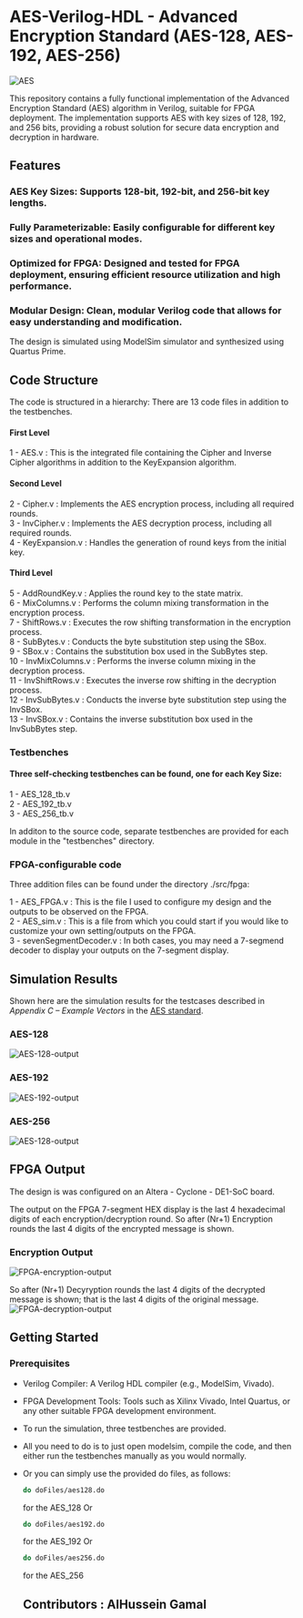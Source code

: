 # AES-Verilog-HDL - Advanced Encryption Standard (AES-128, AES-192, AES-256)

![AES](https://github.com/alhusseingamal/AES-Verilog-HDL/blob/main/screenshots/AES-logo.jpg)

This repository contains a fully functional implementation of the Advanced Encryption Standard (AES) algorithm in Verilog, suitable for FPGA deployment. The implementation supports AES with key sizes of 128, 192, and 256 bits, providing a robust solution for secure data encryption and decryption in hardware.

## Features
### AES Key Sizes: Supports 128-bit, 192-bit, and 256-bit key lengths.  
### Fully Parameterizable: Easily configurable for different key sizes and operational modes.  
### Optimized for FPGA: Designed and tested for FPGA deployment, ensuring efficient resource utilization and high performance.  
### Modular Design: Clean, modular Verilog code that allows for easy understanding and modification.  

The design is simulated using ModelSim simulator and synthesized using Quartus Prime.

## Code Structure

The code is structured in a hierarchy:
There are 13 code files in addition to the testbenches.
#### First Level
1 - AES.v              : This is the integrated file containing the Cipher and Inverse Cipher algorithms in addition to the KeyExpansion algorithm.
#### Second Level
2 - Cipher.v           : Implements the AES encryption process, including all required rounds.  
3 - InvCipher.v        : Implements the AES decryption process, including all required rounds.  
4 - KeyExpansion.v     : Handles the generation of round keys from the initial key.  
#### Third Level
5 - AddRoundKey.v      : Applies the round key to the state matrix.  
6 - MixColumns.v       : Performs the column mixing transformation in the encryption process.  
7 - ShiftRows.v        : Executes the row shifting transformation in the encryption process.  
8 - SubBytes.v         : Conducts the byte substitution step using the SBox.  
9 - SBox.v             : Contains the substitution box used in the SubBytes step.  
10 - InvMixColumns.v   : Performs the inverse column mixing in the decryption process.  
11 - InvShiftRows.v    : Executes the inverse row shifting in the decryption process.  
12 - InvSubBytes.v     : Conducts the inverse byte substitution step using the InvSBox.  
13 - InvSBox.v         : Contains the inverse substitution box used in the InvSubBytes step.  

### Testbenches

#### Three self-checking testbenches can be found, one for each Key Size:
1 - AES_128_tb.v  
2 - AES_192_tb.v  
3 - AES_256_tb.v  

In additon to the source code, separate testbenches are provided for each module in the "testbenches" directory.  

### FPGA-configurable code

Three addition files can be found under the directory ./src/fpga:  

1 - AES_FPGA.v              : This is the file I used to configure my design and the outputs to be observed on the FPGA.  
2 - AES_sim.v               : This is a file from which you could start if you would like to customize your own setting/outputs on the FPGA.  
3 - sevenSegmentDecoder.v   : In both cases, you may need a 7-segmend decoder to display your outputs on the 7-segment display.  

## Simulation Results

Shown here are the simulation results for the testcases described in *Appendix C – Example Vectors* in the [AES standard](https://github.com/alhusseingamal/AES-Verilog-HDL/blob/main/NIST.FIPS.197.pdf).  

### AES-128
![AES-128-output](https://github.com/alhusseingamal/AES-Verilog-HDL/blob/main/screenshots/Simulation/AES_128_tb%20output.png)

### AES-192
![AES-192-output](https://github.com/alhusseingamal/AES-Verilog-HDL/blob/main/screenshots/Simulation/AES_192_tb%20output.png)

### AES-256
![AES-128-output](https://github.com/alhusseingamal/AES-Verilog-HDL/blob/main/screenshots/Simulation/AES_256_tb%20output.png)

## FPGA Output

The design is was configured on an Altera - Cyclone - DE1-SoC board.

The output on the FPGA 7-segment HEX display is the last 4 hexadecimal digits of each encryption/decryption round.
So after (Nr+1) Encryption rounds the last 4 digits of the encrypted message is shown.
### Encryption Output
![FPGA-encryption-output](https://github.com/alhusseingamal/AES-Verilog-HDL/blob/main/screenshots/FPGA%20-%20Encryption%20Output.jpeg)

So after (Nr+1) Decyryption rounds the last 4 digits of the decrypted message is shown; that is the last 4 digits of the original message.
![FPGA-decryption-output](https://github.com/alhusseingamal/AES-Verilog-HDL/blob/main/screenshots/FPGA%20-%20Decryption%20Output.jpeg)


## Getting Started
### Prerequisites
- Verilog Compiler: A Verilog HDL compiler (e.g., ModelSim, Vivado).
- FPGA Development Tools: Tools such as Xilinx Vivado, Intel Quartus, or any other suitable FPGA development environment.
- To run the simulation, three testbenches are provided.
- All you need to do is to just open modelsim, compile the code, and then either run the testbenches manually as you would normally.
- Or you can simply use the provided do files, as follows:
  ```sh
  do doFiles/aes128.do
  ```
  for the AES_128
  Or
  ```sh
  do doFiles/aes192.do
  ```
  for the AES_192
  Or
   ```sh
  do doFiles/aes256.do
  ```
  for the AES_256

  ## Contributors : AlHussein Gamal
